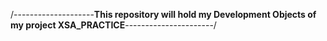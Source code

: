 /--------------------**This repository will hold my Development Objects of my project XSA_PRACTICE**----------------------/

